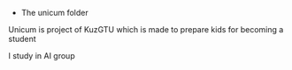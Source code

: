 * The unicum folder

Unicum is project of KuzGTU which is made to prepare kids for becoming a student

I study in AI group

